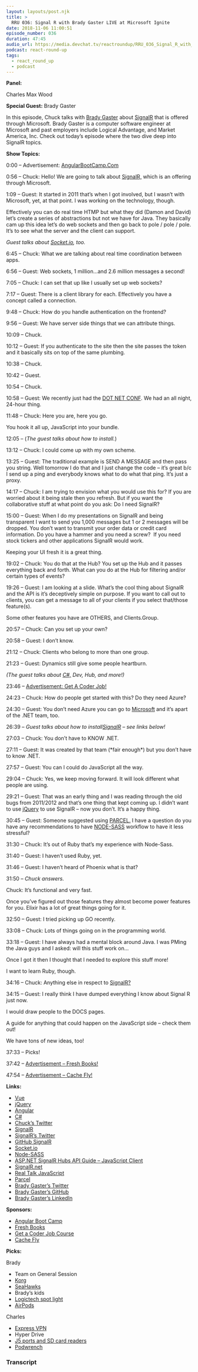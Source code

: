 ```yaml
---
layout: layouts/post.njk
title: >
  RRU 036: Signal R with Brady Gaster LIVE at Microsoft Ignite
date: 2018-11-06 11:00:51
episode_number: 036
duration: 47:45
audio_url: https://media.devchat.tv/reactroundup/RRU_036_Signal_R_with_Brady_Gaster_LIVE_at_Microsoft_Ignite.mp3
podcast: react-round-up
tags:
  - react_round_up
  - podcast
---
```


**Panel:**

Charles Max Wood

**Special Guest:** Brady Gaster

In this episode, Chuck talks with [Brady Gaster](https://twitter.com/bradygaster) about [SignalR](https://www.asp.net/signalr) that is offered through Microsoft. Brady Gaster is a computer software engineer at Microsoft and past employers include Logical Advantage, and Market America, Inc. Check out today’s episode where the two dive deep into SignalR topics.

**Show Topics:**

0:00 – Advertisement: [AngularBootCamp.Com](https://angularbootcamp.com)

0:56 – Chuck: Hello! We are going to talk about [SignalR,](https://www.asp.net/signalr) which is an offering through Microsoft.

1:09 – Guest: It started in 2011 that’s when I got involved, but I wasn’t with Microsoft, yet, at that point. I was working on the technology, though.

Effectively you can do real time HTMP but what they did (Damon and David) let’s create a series of abstractions but not we have for Java. They basically cam up this idea let’s do web sockets and then go back to pole / pole / pole. It’s to see what the server and the client can support.

_Guest talks about_ [_Socket.io_](https://socket.io)_, too._

6:45 – Chuck: What we are talking about real time coordination between apps.

6:56 – Guest: Web sockets, 1 million...and 2.6 million messages a second!

7:05 – Chuck: I can set that up like I usually set up web sockets?

7:17 – Guest: There is a client library for each. Effectively you have a concept called a connection.

9:48 – Chuck: How do you handle authentication on the frontend?

9:56 – Guest: We have server side things that we can attribute things.

10:09 – Chuck.

10:12 – Guest: If you authenticate to the site then the site passes the token and it basically sits on top of the same plumbing.

10:38 – Chuck.

10:42 – Guest.

10:54 – Chuck.

10:58 – Guest: We recently just had the [DOT NET CONF](https://www.dotnetconf.net). We had an all night, 24-hour thing.

11:48 – Chuck: Here you are, here you go.

You hook it all up, JavaScript into your bundle.

12:05 – (_The guest talks about how to install._)

13:12 – Chuck: I could come up with my own scheme.

13:25 – Guest: The traditional example is SEND A MESSAGE and then pass you string. Well tomorrow I do that and I just change the code – it’s great b/c I send up a ping and everybody knows what to do what that ping. It’s just a proxy.

14:17 – Chuck: I am trying to envision what you would use this for? If you are worried about it being stale then you refresh. But if you want the collaborative stuff at what point do you ask: Do I need SignalR?

15:00 – Guest: When I do my presentations on SignalR and being transparent I want to send you 1,000 messages but 1 or 2 messages will be dropped. You don’t want to transmit your order data or credit card information. Do you have a hammer and you need a screw?&nbsp; If you need stock tickers and other applications SignalR would work.

Keeping your UI fresh it is a great thing.

19:02 – Chuck: You do that at the Hub? You set up the Hub and it passes everything back and forth. What can you do at the Hub for filtering and/or certain types of events?

19:26 – Guest: I am looking at a slide. What’s the cool thing about SignalR and the API is it’s deceptively simple on purpose. If you want to call out to clients, you can get a message to all of your clients if you select that/those feature(s).&nbsp;

Some other features you have are OTHERS, and Clients.Group.

20:57 – Chuck: Can you set up your own?

20:58 – Guest: I don’t know.

21:12 – Chuck: Clients who belong to more than one group.

21:23 – Guest: Dynamics still give some people heartburn.

_(The guest talks about_ [_C#,_](https://docs.microsoft.com/en-us/dotnet/csharp/) _Dev, Hub, and more!)_

23:46 – [Advertisement: Get A Coder Job!](https://devchat.tv/get-a-coder-job/)

24:23 – Chuck: How do people get started with this? Do they need Azure?

24:30 – Guest: You don’t need Azure you can go to [Microsoft](https://docs.microsoft.com/en-us/aspnet/signalr/overview/getting-started/introduction-to-signalr) and it’s apart of the .NET team, too.

26:39 – _Guest talks about how to install_[_SignalR_](https://twitter.com/SignalR?lang=en) _– see links below!_

27:03 – Chuck: You don’t have to KNOW .NET.

27:11 – Guest: It was created by that team (\*fair enough\*) but you don’t have to know .NET.

27:57 – Guest: You can I could do JavaScript all the way.

29:04 – Chuck: Yes, we keep moving forward. It will look different what people are using.

29:21 – Guest: That was an early thing and I was reading through the old bugs from 2011/2012 and that’s one thing that kept coming up. I didn’t want to use [jQuery](https://jquery.com) to use SignalR – now you don’t. It’s a happy thing.

30:45 – Guest: Someone suggested using [PARCEL.](https://developer.android.com/reference/android/os/Parcel) I have a question do you have any recommendations to have [NODE-SASS](https://www.npmjs.com/package/node-sass) workflow to have it less stressful?&nbsp;

31:30 – Chuck: It’s out of Ruby that’s my experience with Node-Sass.

31:40 – Guest: I haven’t used Ruby, yet.

31:46 – Guest: I haven’t heard of Phoenix what is that?

31:50 _– Chuck answers._

Chuck: It’s functional and very fast.

Once you’ve figured out those features they almost become power features for you. Elixir has a lot of great things going for it.

32:50 – Guest: I tried picking up GO recently.

33:08 – Chuck: Lots of things going on in the programming world.

33:18 – Guest: I have always had a mental block around Java. I was PMing the Java guys and I asked: will this stuff work on...

Once I got it then I thought that I needed to explore this stuff more!

I want to learn Ruby, though.

34:16 – Chuck: Anything else in respect to [SignalR?](http://signalr.net)

34:15 – Guest: I really think I have dumped everything I know about Signal R just now.

I would draw people to the DOCS pages.

A guide for anything that could happen on the JavaScript side – check them out!

We have tons of new ideas, too!

37:33 – Picks!

37:42 – [Advertisement – Fresh Books!](https://www.freshbooks.com/?ref=ppc-na-fb&camp=US%2528SEM%2529Branded%257CEXM&ag=r%252F+%257Efreshbooks&kw=freshbooks&campaignid=717543354&adgroupid=51893696557&kwid=kwd-298507762065&dv=c&ntwk=g&crid=284685866051&source=GOOGLE&gclid=EAIaIQobChMI--6zho6H3gIVjsVkCh2wsQx6EAAYASAAEgL9B_D_BwE&gclsrc=aw.ds&dclid=CO7qmoiOh94CFUnHwAodiCQBUA)

47:54 – [Advertisement – Cache Fly!](https://www.cachefly.com)

**Links:**

- [Vue](https://vuejs.org)
- [jQuery](https://jquery.com)
- [Angular](https://angular.io)
- [C#](https://docs.microsoft.com/en-us/dotnet/csharp/)
- [Chuck’s Twitter](https://twitter.com/cmaxw?ref_src=twsrc%255Egoogle%257Ctwcamp%255Eserp%257Ctwgr%255Eauthor)
- [SignalR](https://www.asp.net/signalr)
- [SignalR’s Twitter](https://twitter.com/SignalR?lang=en)
- [GitHub SignalR](https://github.com/SignalR/SignalR)
- [Socket.io](https://socket.io)
- [Node-SASS](https://www.npmjs.com/package/node-sass)
- [ASP.NET SignalR Hubs API Guide – JavaScript Client](https://docs.microsoft.com/en-us/aspnet/signalr/overview/guide-to-the-api/hubs-api-guide-javascript-client)
- [SignalR.net](http://signalr.net)
- [Real Talk JavaScript](https://realtalkjavascript.simplecast.fm)
- [Parcel](https://developer.android.com/reference/android/os/Parcel)
- [Brady Gaster’s Twitter](https://twitter.com/bradygaster)
- [Brady Gaster’s GitHub](https://github.com/bradygaster)
- [Brady Gaster’s LinkedIn](https://www.linkedin.com/in/bradygaster)

**Sponsors:**

- [Angular Boot Camp](https://angularbootcamp.com/)
- [Fresh Books](https://www.digitalocean.com/)
- [Get a Coder Job Course](https://devchat.tv/get-a-coder-job/)
- [Cache Fly](https://www.cachefly.com)

**Picks:**

Brady

- Team on General Session
- [Korg](https://www.korg.com/us/)
- [SeaHawks](https://www.seahawks.com/)
- Brady’s kids
- [Logictech spot light](https://www.logitech.com/en-us/product/spotlight-presentation-remote)
- [AirPods](https://www.apple.com/airpods/)

Charles

- [Express VPN](https://www.expressvpn.com/)
- Hyper Drive
- [J5 ports and SD card readers](https://en.j5create.com/collections)
- [Podwrench](https://podwrench.com)

### Transcript
